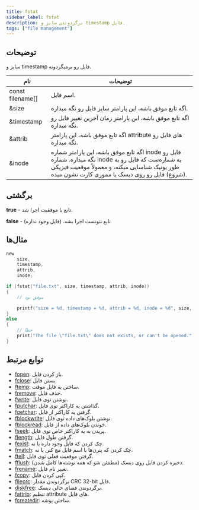 ```yaml
---
title: fstat
sidebar_label: fstat
description: برگردوندن سایز و timestamp فایل.
tags: ["file management"]
---
```


<VersionWarn version='omp v1.1.0.2612' />

<LowercaseNote />

## توضیحات

سایز و timestamp فایل رو برمیگردونه.

| نام             | توضیحات                                                                                                                                                                                                                                       |
| ---------------- | ------------------------------------------------------------------------------------------------------------------------------------------------------------------------------------------------------------------------------------------------- |
| const filename[] | اسم فایل.                                                                                                                                                                                                                             |
| &size            | اگه تابع موفق باشه، این پارامتر سایز فایل رو نگه میداره.                                                                                                                                                              |
| &timestamp       | اگه تابع موفق باشه، این پارامتر زمان آخرین تغییر فایل رو نگه میداره.                                                                                                                                      |
| &attrib          | اگه تابع موفق باشه، این پارامتر attribute های فایل رو نگه میداره.                                                                                                                                                          |
| &inode           | اگه تابع موفق باشه، این پارامتر شماره inode فایل رو نگه میداره. شماره inode یه شماره‌ست که فایل رو به طور یونیک شناسایی میکنه، و معمولاً موقعیت فیزیکی (شروع) فایل رو روی دیسک یا مموری کارت نشون میده. |

## برگشتی

**true** - تابع با موفقیت اجرا شد.

**false** - تابع نتونست اجرا بشه. (فایل وجود نداره)

## مثال‌ها

```c
new 
    size,
    timestamp,
    attrib,
    inode;

if (fstat("file.txt", size, timestamp, attrib, inode))
{
    // موفق بود

    printf("size = %d, timestamp = %d, attrib = %d, inode = %d", size, timestamp, attrib, inode);
}
else
{
    // خطا
    print("The file \"file.txt\" does not exists, or can't be opened.");
}
```

## توابع مرتبط

- [fopen](fopen): باز کردن فایل.
- [fclose](fclose): بستن فایل.
- [ftemp](ftemp): ساختن یه فایل موقت.
- [fremove](fremove): حذف فایل.
- [fwrite](fwrite): نوشتن توی فایل.
- [fputchar](fputchar): گذاشتن یه کاراکتر توی فایل.
- [fgetchar](fgetchar): گرفتن یه کاراکتر از فایل.
- [fblockwrite](fblockwrite): نوشتن بلوک‌های داده توی فایل.
- [fblockread](fblockread): خوندن بلوک‌های داده از فایل.
- [fseek](fseek): پریدن به یه کاراکتر خاص توی فایل.
- [flength](flength): گرفتن طول فایل.
- [fexist](fexist): چک کردن که فایل وجود داره یا نه.
- [fmatch](fmatch): چک کردن که پترن‌ها با اسم فایل مچ کنن یا نه.
- [ftell](ftell): گرفتن موقعیت فعلی توی فایل.
- [fflush](fflush): ذخیره کردن فایل روی دیسک (مطمئن شو که همه نوشته‌ها کامل شدن).
- [frename](frename): تغییر نام فایل.
- [fcopy](fcopy): کپی کردن فایل.
- [filecrc](filecrc): برگردوندن مقدار CRC 32-bit فایل.
- [diskfree](diskfree): برگردوندن فضای خالی دیسک.
- [fattrib](fattrib): تنظیم attribute های فایل.
- [fcreatedir](fcreatedir): ساختن پوشه.